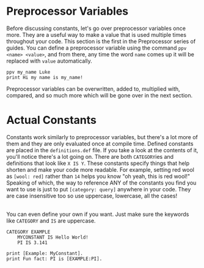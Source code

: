 # Preprocessor Variables
Before discussing constants, let's go over preprocessor variables once more. They are a useful way to make a value that is used multiple times throughout your code. This section is the first in the Preprocessor series of guides. You can define a preprocessor variable using the command `ppv <name> <value>`, and from there, any time the word `name` comes up it will be replaced with `value` automatically.
```
ppv my_name Luke
print Hi my name is my_name!
```
Preprocessor variables can be overwritten, added to, multiplied with, compared, and so much more which will be gone over in the next section.

# Actual Constants
Constants work similarly to preprocessor variables, but there's a lot more of them and they are only evaluated once at compile time. Defined constants are placed in the `definitions.def` file. If you take a look at the contents of it, you'll notice there's a lot going on. There are both `CATEGORY`ies and definitions that look like `X IS Y`. These constants specify things that help shorten and make your code more readable. For example, setting red wool as `[wool: red]` rather than `14` helps you know "oh yeah, this is red wool!" Speaking of which, the way to reference ANY of the constants you find you want to use is just to put `[category: query]` anywhere in your code. They are case insensitive too so use uppercase, lowercase, all the cases!<br /><br />

You can even define your own if you want. Just make sure the keywords like `CATEGORY` and `IS` are uppercase.
```
CATEGORY EXAMPLE
    MYCONSTANT IS Hello World!
    PI IS 3.141
```
```
print [Example: MyConstant].
print Fun fact: PI is [EXAMPLE:PI].
```
